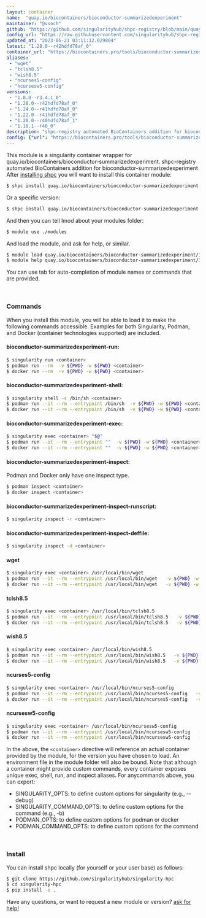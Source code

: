 ```yaml
---
layout: container
name:  "quay.io/biocontainers/bioconductor-summarizedexperiment"
maintainer: "@vsoch"
github: "https://github.com/singularityhub/shpc-registry/blob/main/quay.io/biocontainers/bioconductor-summarizedexperiment/container.yaml"
config_url: "https://raw.githubusercontent.com/singularityhub/shpc-registry/main/quay.io/biocontainers/bioconductor-summarizedexperiment/container.yaml"
updated_at: "2023-05-21 03:11:12.029804"
latest: "1.28.0--r42hdfd78af_0"
container_url: "https://biocontainers.pro/tools/bioconductor-summarizedexperiment"
aliases:
 - "wget"
 - "tclsh8.5"
 - "wish8.5"
 - "ncurses5-config"
 - "ncursesw5-config"
versions:
 - "1.8.0--r3.4.1_0"
 - "1.28.0--r42hdfd78af_0"
 - "1.24.0--r41hdfd78af_0"
 - "1.22.0--r41hdfd78af_0"
 - "1.20.0--r40hdfd78af_1"
 - "1.18.1--r40_0"
description: "shpc-registry automated BioContainers addition for bioconductor-summarizedexperiment"
config: {"url": "https://biocontainers.pro/tools/bioconductor-summarizedexperiment", "maintainer": "@vsoch", "description": "shpc-registry automated BioContainers addition for bioconductor-summarizedexperiment", "latest": {"1.28.0--r42hdfd78af_0": "sha256:e0028e886b4fb6a3ded31d03c8b1c53a4d6df5d9a18ec924c07afd73d16f5b7a"}, "tags": {"1.8.0--r3.4.1_0": "sha256:0ceb18de72349ab17795421b8a9e020700e8b86d8a64d1eb338d3c79dc9016b4", "1.28.0--r42hdfd78af_0": "sha256:e0028e886b4fb6a3ded31d03c8b1c53a4d6df5d9a18ec924c07afd73d16f5b7a", "1.24.0--r41hdfd78af_0": "sha256:d52a5e759c3fd8cfbc50cf8cd3f0afac915785948dd1c3831303e17c262708fa", "1.22.0--r41hdfd78af_0": "sha256:804a217535f76783f48c5eb6ea8afb9c987203f433c6345e7f608c0896cd77e7", "1.20.0--r40hdfd78af_1": "sha256:a5635fb3bc105632dd78f3ce83b413d6fe3c2051ca8dc109a6ae2079d73fd763", "1.18.1--r40_0": "sha256:70c154f9aee9152d9e03c474cd4b5e5eee5856cda5b62c46b10c4ae7932e763d"}, "docker": "quay.io/biocontainers/bioconductor-summarizedexperiment", "aliases": {"wget": "/usr/local/bin/wget", "tclsh8.5": "/usr/local/bin/tclsh8.5", "wish8.5": "/usr/local/bin/wish8.5", "ncurses5-config": "/usr/local/bin/ncurses5-config", "ncursesw5-config": "/usr/local/bin/ncursesw5-config"}}
---
```


This module is a singularity container wrapper for quay.io/biocontainers/bioconductor-summarizedexperiment.
shpc-registry automated BioContainers addition for bioconductor-summarizedexperiment
After [installing shpc](#install) you will want to install this container module:


```bash
$ shpc install quay.io/biocontainers/bioconductor-summarizedexperiment
```

Or a specific version:

```bash
$ shpc install quay.io/biocontainers/bioconductor-summarizedexperiment:1.28.0--r42hdfd78af_0
```

And then you can tell lmod about your modules folder:

```bash
$ module use ./modules
```

And load the module, and ask for help, or similar.

```bash
$ module load quay.io/biocontainers/bioconductor-summarizedexperiment/1.28.0--r42hdfd78af_0
$ module help quay.io/biocontainers/bioconductor-summarizedexperiment/1.28.0--r42hdfd78af_0
```

You can use tab for auto-completion of module names or commands that are provided.

<br>

### Commands

When you install this module, you will be able to load it to make the following commands accessible.
Examples for both Singularity, Podman, and Docker (container technologies supported) are included.

#### bioconductor-summarizedexperiment-run:

```bash
$ singularity run <container>
$ podman run --rm  -v ${PWD} -w ${PWD} <container>
$ docker run --rm  -v ${PWD} -w ${PWD} <container>
```

#### bioconductor-summarizedexperiment-shell:

```bash
$ singularity shell -s /bin/sh <container>
$ podman run --it --rm --entrypoint /bin/sh  -v ${PWD} -w ${PWD} <container>
$ docker run --it --rm --entrypoint /bin/sh  -v ${PWD} -w ${PWD} <container>
```

#### bioconductor-summarizedexperiment-exec:

```bash
$ singularity exec <container> "$@"
$ podman run --it --rm --entrypoint ""  -v ${PWD} -w ${PWD} <container> "$@"
$ docker run --it --rm --entrypoint ""  -v ${PWD} -w ${PWD} <container> "$@"
```

#### bioconductor-summarizedexperiment-inspect:

Podman and Docker only have one inspect type.

```bash
$ podman inspect <container>
$ docker inspect <container>
```

#### bioconductor-summarizedexperiment-inspect-runscript:

```bash
$ singularity inspect -r <container>
```

#### bioconductor-summarizedexperiment-inspect-deffile:

```bash
$ singularity inspect -d <container>
```


#### wget

```bash
$ singularity exec <container> /usr/local/bin/wget
$ podman run --it --rm --entrypoint /usr/local/bin/wget   -v ${PWD} -w ${PWD} <container> -c " $@"
$ docker run --it --rm --entrypoint /usr/local/bin/wget   -v ${PWD} -w ${PWD} <container> -c " $@"
```


#### tclsh8.5

```bash
$ singularity exec <container> /usr/local/bin/tclsh8.5
$ podman run --it --rm --entrypoint /usr/local/bin/tclsh8.5   -v ${PWD} -w ${PWD} <container> -c " $@"
$ docker run --it --rm --entrypoint /usr/local/bin/tclsh8.5   -v ${PWD} -w ${PWD} <container> -c " $@"
```


#### wish8.5

```bash
$ singularity exec <container> /usr/local/bin/wish8.5
$ podman run --it --rm --entrypoint /usr/local/bin/wish8.5   -v ${PWD} -w ${PWD} <container> -c " $@"
$ docker run --it --rm --entrypoint /usr/local/bin/wish8.5   -v ${PWD} -w ${PWD} <container> -c " $@"
```


#### ncurses5-config

```bash
$ singularity exec <container> /usr/local/bin/ncurses5-config
$ podman run --it --rm --entrypoint /usr/local/bin/ncurses5-config   -v ${PWD} -w ${PWD} <container> -c " $@"
$ docker run --it --rm --entrypoint /usr/local/bin/ncurses5-config   -v ${PWD} -w ${PWD} <container> -c " $@"
```


#### ncursesw5-config

```bash
$ singularity exec <container> /usr/local/bin/ncursesw5-config
$ podman run --it --rm --entrypoint /usr/local/bin/ncursesw5-config   -v ${PWD} -w ${PWD} <container> -c " $@"
$ docker run --it --rm --entrypoint /usr/local/bin/ncursesw5-config   -v ${PWD} -w ${PWD} <container> -c " $@"
```



In the above, the `<container>` directive will reference an actual container provided
by the module, for the version you have chosen to load. An environment file in the
module folder will also be bound. Note that although a container
might provide custom commands, every container exposes unique exec, shell, run, and
inspect aliases. For anycommands above, you can export:

 - SINGULARITY_OPTS: to define custom options for singularity (e.g., --debug)
 - SINGULARITY_COMMAND_OPTS: to define custom options for the command (e.g., -b)
 - PODMAN_OPTS: to define custom options for podman or docker
 - PODMAN_COMMAND_OPTS: to define custom options for the command

<br>

### Install

You can install shpc locally (for yourself or your user base) as follows:

```bash
$ git clone https://github.com/singularityhub/singularity-hpc
$ cd singularity-hpc
$ pip install -e .
```

Have any questions, or want to request a new module or version? [ask for help!](https://github.com/singularityhub/singularity-hpc/issues)